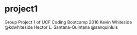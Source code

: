 # project1
Group Project 1 of UCF Coding Bootcamp 2016
Kevin Whiteside @kdwhiteside
Hector L. Santana-Quintana @sanquinluis
